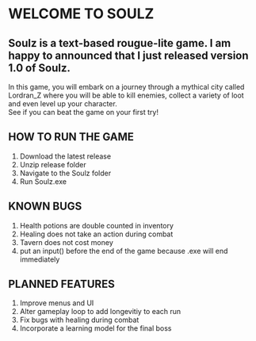 # WELCOME TO SOULZ

## Soulz is a text-based rougue-lite game. I am happy to announced that I just released version 1.0 of Soulz.
In this game, you will embark on a journey through a mythical city called Lordran_Z where you will be able to kill enemies, collect a variety of loot and even level up your character.\
See if you can beat the game on your first try!

## HOW TO RUN THE GAME
1. Download the latest release
2. Unzip release folder
3. Navigate to the Soulz folder
4. Run Soulz.exe

## KNOWN BUGS
1. Health potions are double counted in inventory
2. Healing does not take an action during combat
3. Tavern does not cost money
4. put an input() before the end of the game because .exe will end immediately

## PLANNED FEATURES
1. Improve menus and UI
2. Alter gameplay loop to add longevitiy to each run
3. Fix bugs with healing during combat
4. Incorporate a learning model for the final boss
